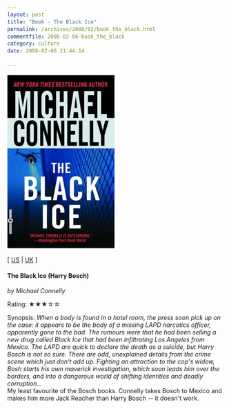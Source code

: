 ```yaml
---
layout: post
title: "Book - The Black Ice"
permalink: /archives/2008/02/book_the_black.html
commentfile: 2008-02-06-book_the_black
category: culture
date: 2008-02-06 21:44:14

---
```


<img class="photo right" src="/assets/images/0446613444.jpg" width="250" alt="The Black Ice (Harry Bosch) cover" />

\[ [US](http://www.amazon.com/o/asin/0446613444) | [UK](http://www.amazon.co.uk/o/asin/0446613444) \]

#### The Black Ice (Harry Bosch)

<em>by Michael Connelly</em>

Rating: ★★★☆☆

<div class="book_synopsis">
Synopsis: <em>When a body is found in a hotel room, the press soon pick up on the case: it appears to be the body of a missing LAPD narcotics officer, apparently gone to the bad. The rumours were that he had been selling a new drug called Black Ice that had been infiltrating Los Angeles from Mexico. The LAPD are quick to declare the death as a suicide, but Harry Bosch is not so sure. There are odd, unexplained details from the crime scene which just don't add up. Fighting an attraction to the cop's widow, Bosh starts his own maverick investigation, which soon leads him over the borders, and into a dangerous world of shifting identities and deadly corruption...</em>

</div>
My least favourite of the Bosch books. Connelly takes Bosch to Mexico and makes him more Jack Reacher than Harry Bosch -- it doesn't work.
